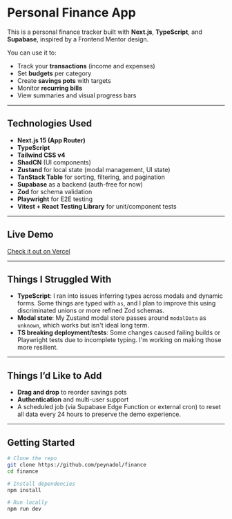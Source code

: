 # Personal Finance App 

This is a personal finance tracker built with **Next.js**, **TypeScript**, and **Supabase**, inspired by a Frontend Mentor design.

You can use it to:
- Track your **transactions** (income and expenses)
- Set **budgets** per category
- Create **savings pots** with targets
- Monitor **recurring bills**
- View summaries and visual progress bars

---

## Technologies Used

- **Next.js 15 (App Router)**
- **TypeScript**
- **Tailwind CSS v4**
- **ShadCN** (UI components)
- **Zustand** for local state (modal management, UI state)
- **TanStack Table** for sorting, filtering, and pagination
- **Supabase** as a backend (auth-free for now)
- **Zod** for schema validation
- **Playwright** for E2E testing
- **Vitest + React Testing Library** for unit/component tests

---

## Live Demo

[Check it out on Vercel](https://finance-h78h-2a4yj0doq-liams-projects-d672842b.vercel.app/)

---

## Things I Struggled With

- **TypeScript**: I ran into issues inferring types across modals and dynamic forms. Some things are typed with `as`, and I plan to improve this using discriminated unions or more refined Zod schemas.
- **Modal state**: My Zustand modal store passes around `modalData` as `unknown`, which works but isn't ideal long term.
- **TS breaking deployment/tests**: Some changes caused failing builds or Playwright tests due to incomplete typing. I'm working on making those more resilient.

---

## Things I’d Like to Add

- **Drag and drop** to reorder savings pots
- **Authentication** and multi-user support
- A scheduled job (via Supabase Edge Function or external cron) to reset all data every 24 hours to preserve the demo experience.


---

## Getting Started

```bash
# Clone the repo
git clone https://github.com/peynadol/finance
cd finance

# Install dependencies
npm install

# Run locally
npm run dev
```
